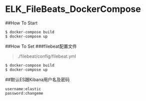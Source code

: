 # ELK_FileBeats_DockerCompose

##How To Start
```console
$ docker-compose build
$ docker-compose up
```

##How To Set
###filebeat配置文件
> ./filebeat/config/filebeat.yml
```console
$ docker-compose build
$ docker-compose up
```

##默认ES跟Kibana用户名及密码
```console
username:elastic
password:changeme
```
